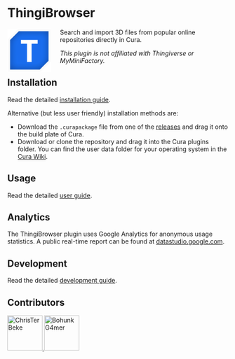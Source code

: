 # ThingiBrowser

<img align="left" width="100" height="100" style="margin-right: 20px;" src="./thingibrowser.png">

Search and import 3D files from popular online repositories directly in Cura.

*This plugin is not affiliated with Thingiverse or MyMiniFactory.*

## Installation

Read the detailed [installation guide](./docs/installation.md).

Alternative (but less user friendly) installation methods are:

* Download the `.curapackage` file from one of the [releases](https://github.com/ChrisTerBeke/ThingiBrowser/releases) and drag it onto the build plate of Cura.
* Download or clone the repository and drag it into the Cura plugins folder. You can find the user data folder for your operating system in the [Cura Wiki](https://github.com/Ultimaker/Cura/wiki/Cura-Preferences-and-Settings-Locations).

## Usage

Read the detailed [user guide](./docs/usage.md).

## Analytics

The ThingiBrowser plugin uses Google Analytics for anonymous usage statistics.
A public real-time report can be found at [datastudio.google.com](https://datastudio.google.com/s/gcA3nY2Wus8).

## Development

Read the detailed [development guide](./docs/development.md).

## Contributors

<a href="https://github.com/ChrisTerBeke">
    <img src="https://avatars2.githubusercontent.com/u/1134120?s=460&v=4" title="ChrisTerBeke" width="80" height="80">
</a>

<a href="https://github.com/BohunkG4mer">
    <img src="https://avatars0.githubusercontent.com/u/16234384?s=400&v=4" title="BohunkG4mer" width="80" height="80">
</a>
